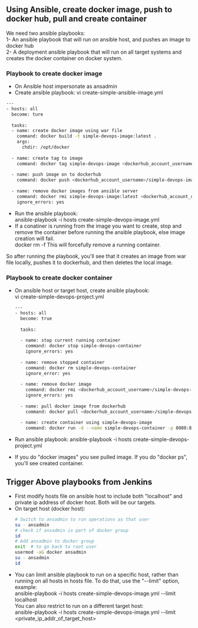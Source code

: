 ## Using Ansible, create docker image, push to docker hub, pull and create container

We need two ansible playbooks: <br/>
1- An ansible playbook that will run on ansible host, and pushes an image to docker hub  <br/>
2- A deployment ansible playbook that will run on all target systems and creates the docker container on docker system.

### Playbook to create docker image <br/>
- On Ansible host impersonate as ansadmin  <br/>
- Create ansible playbook: vi create-simple-ansible-image.yml  <br/>

```sh
---
- hosts: all
  become: ture
  
  tasks:
  - name: create docker image using war file
    command: docker build -t simple-devops-image:latest .
    args:
      chdir: /opt/docker
      
  - name: create tag to image
    command: docker tag simple-devops-image <dockerhub_account_username>/simple-devops-image
    
  - name: push image on to dockerhub
    command: docker push <dockerhub_account_username>/simple-devops-image
    
  - name: remove docker images from ansible server
    command: docker rmi simple-devops-image:latest <dockerhub_account_username>/simple-devops-image
    ignore_errors: yes
```    
    
- Run the ansible playbook: <br/>
  ansible-playbook -i hosts create-simple-devops-image.yml  <br/>
- If a conatiner is running from the image you want to create, stop and remove the container before running the ansible playbook, else image creation will fail. <br/>
  docker rm -f <container id>   This will forcefully remove a running container. 

So after running the playbook, you'll see that it creates an image from war file locally, pushes it to dockerhub, and then deletes the local image.

### Playbook to create docker container <br/>
- On ansible host or target host, create ansible playbook: <br/>
  vi create-simple-devops-project.yml
  ```sh
  ---
  - hosts: all
    become: true
    
    tasks:
    
    - name: stop current running container
      command: docker stop simple-devops-container
      ignore_errors: yes
      
    - name: remove stopped container
      command: docker rm simple-devops-container
      ignore_error: yes
      
    - name: remove docker image
      command: docker rmi <dockerhub_account_username>/simple-devops-image:latest
      ignore_errors: yes
      
    - name: pull docker image from dockerhub
      command: docker pull <dockerhub_account_username>/simple-devops-image:latest
      
    - name: create container using simple-devops-image
      command: docker run -d --name simple-devops-container -p 8080:8080 <dockerhub_account_username>/simple-devops-image:latest
    ```
    
- Run ansible playbook:
  ansible-playbook -i hosts create-simple-devops-project.yml
- If you do "docker images" you see pulled image. If you do "docker ps", you'll see created container.

## Trigger Above playbooks from Jenkins

- First modify hosts file on ansible host to include both "localhost" and private ip address of docker host. Both will be our targets.
- On target host (docker host):
  ```sh
  # Switch to ansadmin to run operations as that user
  su - ansadmin
  # check if ansadmin is part of docker group
  id
  # Add ansadmin to docker group
  exit  # to go back to root user
  usermod -aG docker ansadmin
  su - ansadmin
  id
  ```
- You can limit ansible playbook to run on a specific host, rather than running on all hosts in hosts file. To do that, use the "--limit" option, example: <br/>
ansible-playbook -i hosts create-simple-devops-image.yml --limit localhost  <br/>
You can also restrict to run on a different target host: <br/>
ansible-playbook -i hosts create-simple-devops-image.yml --limit <private_ip_addr_of_target_host>

